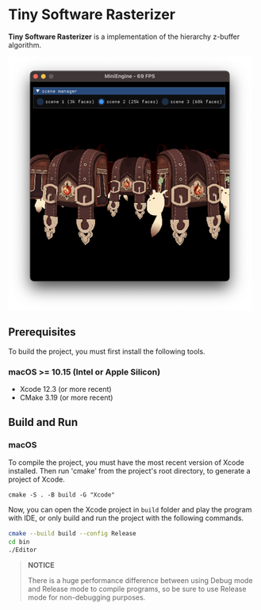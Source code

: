 # Tiny Software Rasterizer

**Tiny Software Rasterizer** is a implementation of the hierarchy z-buffer algorithm.

<img src="./image/screenshot.png" alt="screenshot" style="zoom: 50%;" />

## Prerequisites

To build the project, you must first install the following tools.

### macOS >= 10.15 (Intel or Apple Silicon)
- Xcode 12.3 (or more recent)
- CMake 3.19 (or more recent)

## Build and Run

### macOS

To compile the project, you must have the most recent version of Xcode installed.
Then run 'cmake' from the project's root directory, to generate a project of Xcode.

```shell
cmake -S . -B build -G "Xcode"
```
Now, you can open the Xcode project in `build` folder and play the program with IDE, or only build and run the project with the following commands.
```sh
cmake --build build --config Release
cd bin
./Editor
```

> **NOTICE**
>
> There is a huge performance difference between using Debug mode and Release mode to compile programs, so be sure to use Release mode for non-debugging purposes.
